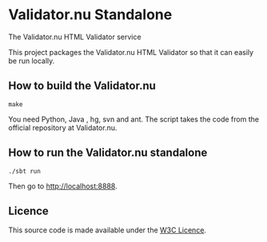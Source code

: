 Validator.nu Standalone
========================

The Validator.nu HTML Validator service

This project packages the Validator.nu HTML Validator so that it can easily be run locally.

How to build the Validator.nu
----------------------------------

    make

You need Python, Java , hg, svn and ant. The script takes the code from the official repository at Validator.nu.

How to run the Validator.nu standalone
----------------------------

    ./sbt run

Then go to [http://localhost:8888](http://localhost:8888).

Licence
-------

This source code is made available under the [W3C Licence](http://opensource.org/licenses/W3C).
